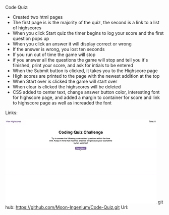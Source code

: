 Code Quiz:
*   Created two html pages 
*   The first page is is the majority of the quiz, the second is a link to a list of highscores
*   When you click Start quiz the timer begins to log your score and the first question pops up
*   When you click an answer it will display correct or wrong
*   If the answer is wrong, you lost ten seconds
*   If you run out of time the game will stop
*   if you answer all the questions the game will stop and tell you it's finished, print your       score, and ask for intials to be entered
*   When the Submit button is clicked, it takes you to the Highscore page 
*   High scores are printed to the page with the newest addition at the top
*   When Start over is clicked the game will start over
*   When clear is clicked the highscores will be deleted  
*   CSS added to center text, change answer button color, interesting font for highscore page, and added a margin to container for score and link to highscore page as well as increaded the font







Links:

![code quiz](./Assets/04-web-apis-homework-demo.gif)
git hub: https://github.com/Moon-Ingenium/Code-Quiz.git
Url: 

